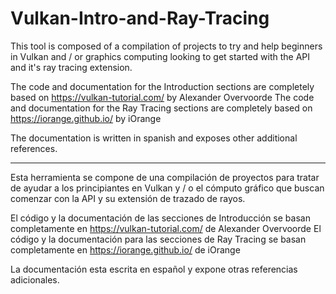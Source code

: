 # Vulkan-Intro-and-Ray-Tracing
This tool is composed of a compilation of projects to try and help beginners in Vulkan and / or graphics computing looking to get started with the API and it's ray tracing extension.

The code and documentation for the Introduction sections are completely based on https://vulkan-tutorial.com/ by Alexander Overvoorde
The code and documentation for the Ray Tracing sections are completely based on https://iorange.github.io/ by iOrange

The documentation is written in spanish and exposes other additional references. 

-----------------------------------------------------------------------------------------------------------------------------------------------------------------------------------

Esta herramienta se compone de una compilación de proyectos para tratar de ayudar a los principiantes en Vulkan y / o el cómputo gráfico que buscan comenzar con la API y su extensión de trazado de rayos.

El código y la documentación de las secciones de Introducción se basan completamente en https://vulkan-tutorial.com/ de Alexander Overvoorde
El código y la documentación para las secciones de Ray Tracing se basan completamente en https://iorange.github.io/ de iOrange

La documentación esta escrita en español y expone otras referencias adicionales.
